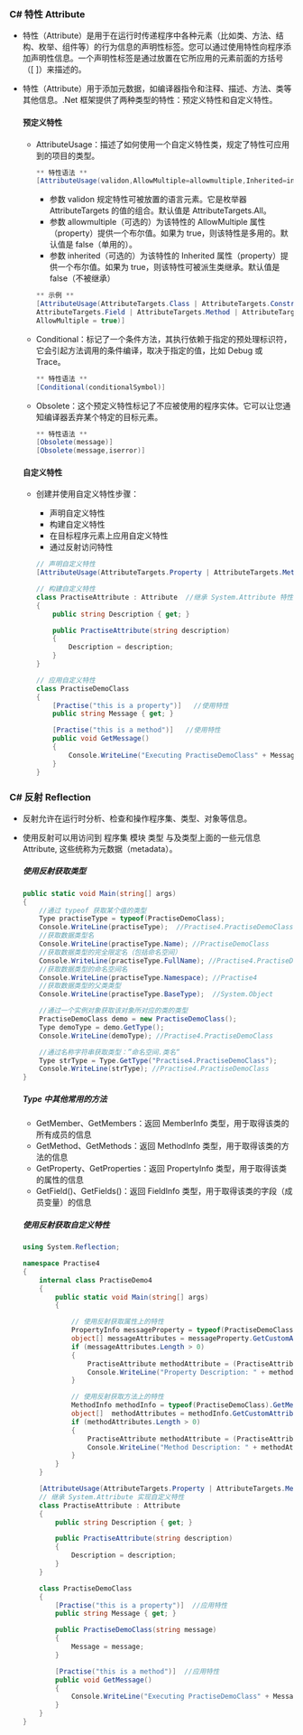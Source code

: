### C# 特性 Attribute

- 特性（Attribute）是用于在运行时传递程序中各种元素（比如类、方法、结构、枚举、组件等）的行为信息的声明性标签。您可以通过使用特性向程序添加声明性信息。一个声明性标签是通过放置在它所应用的元素前面的方括号（[ ]）来描述的。
- 特性（Attribute）用于添加元数据，如编译器指令和注释、描述、方法、类等其他信息。.Net 框架提供了两种类型的特性：预定义特性和自定义特性。

  #### 预定义特性

  - AttributeUsage：描述了如何使用一个自定义特性类，规定了特性可应用到的项目的类型。
    ```csharp
    ** 特性语法 **
    [AttributeUsage(validon,AllowMultiple=allowmultiple,Inherited=inherited)]
    ```
    - 参数 validon 规定特性可被放置的语言元素。它是枚举器 AttributeTargets 的值的组合。默认值是 AttributeTargets.All。
    - 参数 allowmultiple（可选的）为该特性的 AllowMultiple 属性（property）提供一个布尔值。如果为 true，则该特性是多用的。默认值是 false（单用的）。
    - 参数 inherited（可选的）为该特性的 Inherited 属性（property）提供一个布尔值。如果为 true，则该特性可被派生类继承。默认值是 false（不被继承）
    ```csharp
    ** 示例 **
    [AttributeUsage(AttributeTargets.Class | AttributeTargets.Constructor |
    AttributeTargets.Field | AttributeTargets.Method | AttributeTargets.Property,
    AllowMultiple = true)]
    ```
  - Conditional：标记了一个条件方法，其执行依赖于指定的预处理标识符，它会引起方法调用的条件编译，取决于指定的值，比如 Debug 或 Trace。
    ```csharp
    ** 特性语法 **
    [Conditional(conditionalSymbol)]
    ```
  - Obsolete：这个预定义特性标记了不应被使用的程序实体。它可以让您通知编译器丢弃某个特定的目标元素。
    ```csharp
    ** 特性语法 **
    [Obsolete(message)]
    [Obsolete(message,iserror)]
    ```

  #### 自定义特性

  - 创建并使用自定义特性步骤：

    - 声明自定义特性
    - 构建自定义特性
    - 在目标程序元素上应用自定义特性
    - 通过反射访问特性

    ```csharp
    // 声明自定义特性
    [AttributeUsage(AttributeTargets.Property | AttributeTargets.Method)]

    // 构建自定义特性
    class PractiseAttribute : Attribute  //继承 System.Attribute 特性类
    {
        public string Description { get; }

        public PractiseAttribute(string description)
        {
            Description = description;
        }
    }

    // 应用自定义特性
    class PractiseDemoClass
    {
        [Practise("this is a property")]   //使用特性
        public string Message { get; }

        [Practise("this is a method")]   //使用特性
        public void GetMessage()
        {
            Console.WriteLine("Executing PractiseDemoClass" + Message);
        }
    }
    ```

### C# 反射 Reflection

- 反射允许在运行时分析、检查和操作程序集、类型、对象等信息。
- 使用反射可以用访问到 程序集 模块 类型 与及类型上面的一些元信息 Attribute, 这些统称为元数据（metadata）。

  ##### 使用反射获取类型

  ```csharp
  public static void Main(string[] args)
  {
      //通过 typeof 获取某个值的类型
      Type practiseType = typeof(PractiseDemoClass);
      Console.WriteLine(practiseType);  //Practise4.PractiseDemoClass
      //获取数据类型名
      Console.WriteLine(practiseType.Name); //PractiseDemoClass
      //获取数据类型的完全限定名（包括命名空间）
      Console.WriteLine(practiseType.FullName); //Practise4.PractiseDemoClass
      //获取数据类型的命名空间名
      Console.WriteLine(practiseType.Namespace); //Practise4
      //获取数据类型的父类类型
      Console.WriteLine(practiseType.BaseType);  //System.Object

      //通过一个实例对象获取该对象所对应的类的类型
      PractiseDemoClass demo = new PractiseDemoClass();
      Type demoType = demo.GetType();
      Console.WriteLine(demoType); //Practise4.PractiseDemoClass

      //通过名称字符串获取类型：”命名空间.类名“
      Type strType = Type.GetType("Practise4.PractiseDemoClass");
      Console.WriteLine(strType); //Practise4.PractiseDemoClass
  }
  ```

  ##### Type 中其他常用的方法

  - GetMember、GetMembers：返回 MemberInfo 类型，用于取得该类的所有成员的信息
  - GetMethod、GetMethods：返回 MethodInfo 类型，用于取得该类的方法的信息
  - GetProperty、GetProperties：返回 PropertyInfo 类型，用于取得该类的属性的信息
  - GetField()、GetFields()：返回 FieldInfo 类型，用于取得该类的字段（成员变量）的信息

  ##### 使用反射获取自定义特性

  ```csharp
  using System.Reflection;

  namespace Practise4
  {
      internal class PractiseDemo4
      {
          public static void Main(string[] args)
          {

              // 使用反射获取属性上的特性
              PropertyInfo messageProperty = typeof(PractiseDemoClass).GetProperty("Message");  //使用反射获取 PractiseDemoClass 类的 Message属性信息
              object[] messageAttributes = messageProperty.GetCustomAttributes(typeof(PractiseAttribute), false); //获取属性上的特性
              if (messageAttributes.Length > 0)
              {
                  PractiseAttribute methodAttribute = (PractiseAttribute)messageAttributes[0];
                  Console.WriteLine("Property Description: " + methodAttribute.Description);
              }

              // 使用反射获取方法上的特性
              MethodInfo methodInfo = typeof(PractiseDemoClass).GetMethod("GetMessage");  //使用反射获取 PractiseDemoClass 类的 GetMessage 方法信息
              object[]  methodAttributes = methodInfo.GetCustomAttributes(typeof(PractiseAttribute), false); //获取方法上的特性
              if (methodAttributes.Length > 0)
              {
                  PractiseAttribute methodAttribute = (PractiseAttribute)methodAttributes[0];
                  Console.WriteLine("Method Description: " + methodAttribute.Description);
              }
          }
      }

      [AttributeUsage(AttributeTargets.Property | AttributeTargets.Method)]  //指定应用特性的类型为 Property 和 Method
      // 继承 System.Attribute 实现自定义特性
      class PractiseAttribute : Attribute
      {
          public string Description { get; }

          public PractiseAttribute(string description)
          {
              Description = description;
          }
      }

      class PractiseDemoClass
      {
          [Practise("this is a property")]  //应用特性
          public string Message { get; }

          public PractiseDemoClass(string message)
          {
              Message = message;
          }

          [Practise("this is a method")]  //应用特性
          public void GetMessage()
          {
              Console.WriteLine("Executing PractiseDemoClass" + Message);
          }
      }
  }
  ```
